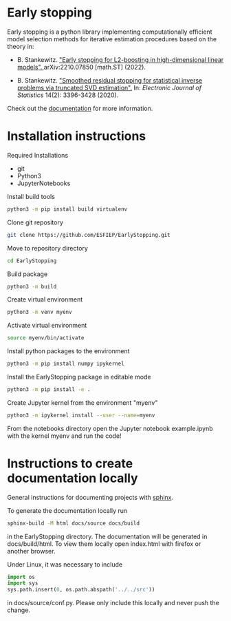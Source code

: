 # Early stopping
Early stopping is a python library implementing computationally efficient model selection methods for iterative estimation procedures based on the theory in:


- B. Stankewitz. 
  <a href="https://arxiv.org/abs/2210.07850v1">
    "Early stopping for L2-boosting in high-dimensional linear models".
  </a>
  arXiv:2210.07850 [math.ST] (2022).

- B. Stankewitz. 
  ["Smoothed residual stopping for statistical inverse problems via truncated SVD estimation".](https://projecteuclid.org/journals/electronic-journal-of-statistics/volume-14/issue-2/Smoothed-residual-stopping-for-statistical-inverse-problems-via-truncated-SVD/10.1214/20-EJS1747.full?tab=ArticleLinkCited)
  In: <em>Electronic Journal of Statistics</em> 14(2): 3396-3428 (2020).

Check out the [documentation](https://esfiep.github.io/EarlyStopping/) for more information.

# Installation instructions
Required Installations
- git
- Python3
- JupyterNotebooks

Install build tools
```bash
python3 -m pip install build virtualenv
```

Clone git repository
```bash
git clone https://github.com/ESFIEP/EarlyStopping.git
```

Move to repository directory
```bash
cd EarlyStopping
```

Build package
```bash
python3 -m build
```

Create virtual environment
```bash
python3 -m venv myenv
```

Activate virtual environment
```bash
source myenv/bin/activate
```

Install python packages to the environment
```bash
python3 -m pip install numpy ipykernel
```

Install the EarlyStopping package in editable mode
```bash
python3 -m pip install -e . 
```

Create Jupyter kernel from the environment "myenv"
```bash
python3 -m ipykernel install --user --name=myenv
```

From the notebooks directory open the Jupyter notebook example.ipynb with the kernel myenv and run the code!


# Instructions to create documentation locally
General instructions for documenting projects with [sphinx](https://www.sphinx-doc.org/en/master/index.html).

To generate the documentation locally run
```bash
sphinx-build -M html docs/source docs/build
```
in the EarlyStopping directory. The documentation will be generated in docs/build/html. To view them locally open index.html with firefox or another browser.

Under Linux, it was necessary to include
```python
import os
import sys
sys.path.insert(0, os.path.abspath('../../src'))
```
in docs/source/conf.py. Please only include this locally and never push the change.


